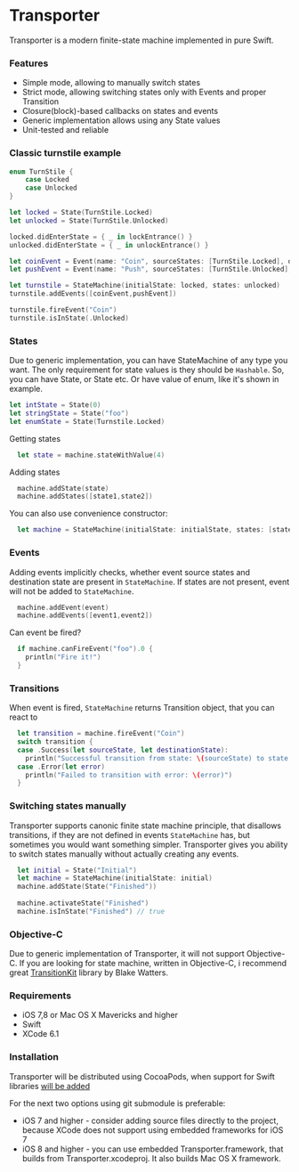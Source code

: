 Transporter 
==================

Transporter is a modern finite-state machine implemented in pure Swift. 

### Features

* Simple mode, allowing to manually switch states
* Strict mode, allowing switching states only with Events and proper Transition
* Closure(block)-based callbacks on states and events
* Generic implementation allows using any State values 
* Unit-tested and reliable

### Classic turnstile example

```swift
enum TurnStile {
    case Locked
    case Unlocked
}

let locked = State(TurnStile.Locked)
let unlocked = State(TurnStile.Unlocked)

locked.didEnterState = { _ in lockEntrance() }
unlocked.didEnterState = { _ in unlockEntrance() }

let coinEvent = Event(name: "Coin", sourceStates: [TurnStile.Locked], destinationState: TurnStile.Unlocked)
let pushEvent = Event(name: "Push", sourceStates: [TurnStile.Unlocked], destinationState: TurnStile.Locked)

let turnstile = StateMachine(initialState: locked, states: unlocked)
turnstile.addEvents([coinEvent,pushEvent])

turnstile.fireEvent("Coin")
turnstile.isInState(.Unlocked)
```

### States

Due to generic implementation, you can have StateMachine of any type you want. The only requirement for state values is they should be `Hashable`. So, you can have State<Int>, or State<String> etc. Or have value of enum, like it's shown in example.

```swift
let intState = State(0)
let stringState = State("foo")
let enumState = State(Turnstile.Locked)
```

Getting states 

```swift
  let state = machine.stateWithValue(4)
```

Adding states

```swift
  machine.addState(state)
  machine.addStates([state1,state2])
```

You can also use convenience constructor:

```swift
  let machine = StateMachine(initialState: initialState, states: [state1,state2])
```

### Events

Adding events implicitly checks, whether event source states and destination state are present in `StateMachine`. If states are not present, event will not be added to `StateMachine`.

```swift
  machine.addEvent(event)
  machine.addEvents([event1,event2])
```

Can event be fired?

```swift
  if machine.canFireEvent("foo").0 {
    println("Fire it!")
  }
```

### Transitions

When event is fired, `StateMachine` returns Transition object, that you can react to

```swift
  let transition = machine.fireEvent("Coin")
  switch transition {
  case .Success(let sourceState, let destinationState):
    println("Successful transition from state: \(sourceState) to state: \(destinationState)")
  case .Error(let error)
    println("Failed to transition with error: \(error)")
  }
```

### Switching states manually

Transporter supports canonic finite state machine principle, that disallows transitions, if they are not defined in events `StateMachine` has, but sometimes you would want something simpler. Transporter gives you ability to switch states manually without actually creating any events.

```swift
  let initial = State("Initial")
  let machine = StateMachine(initialState: initial)
  machine.addState(State("Finished"))
  
  machine.activateState("Finished")
  machine.isInState("Finished") // true
```

### Objective-C

Due to generic implementation of Transporter, it will not support Objective-C. If you are looking for state machine, written in Objective-C, i recommend great [TransitionKit](https://github.com/blakewatters/TransitionKit) library by Blake Watters. 

### Requirements

* iOS 7,8 or Mac OS X Mavericks and higher
* Swift
* XCode 6.1

### Installation

Transporter will be distributed using CocoaPods, when support for Swift libraries [will be added](https://github.com/CocoaPods/CocoaPods/issues/2272)

For the next two options using git submodule is preferable:

* iOS 7 and higher - consider adding source files directly to the project, because XCode does not support using embedded frameworks for iOS 7
* iOS 8 and higher - you can use embedded Transporter.framework, that builds from Transporter.xcodeproj. It also builds Mac OS X framework.

